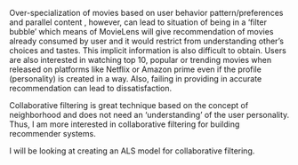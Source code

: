 Over-specialization of movies based on user behavior pattern/preferences and parallel content , however, can lead to situation of being in a ‘filter bubble’ which means of
MovieLens will give recommendation of movies already consumed by user and it would restrict from understanding other’s choices and tastes. This implicit information is also
difficult to obtain. Users are also interested in watching top 10, popular or trending movies when released on platforms like Netflix or Amazon prime even if the profile
(personality) is created in a way. Also, failing in providing in accurate recommendation can lead to dissatisfaction.

Collaborative filtering is great technique based on the concept of neighborhood and does not need an ‘understanding’ of the user personality. Thus, I am more interested in
collaborative filtering for building recommender systems.

I will be looking at creating an ALS model for collaborative filtering.
